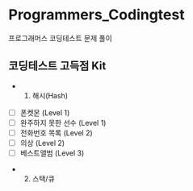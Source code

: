 # Programmers_Codingtest
프로그래머스 코딩테스트 문제 풀이

## 코딩테스트 고득점 Kit
- 01. 해시(Hash)
+ [ ] 폰켓몬 (Level 1)
+ [ ] 완주하지 못한 선수 (Level 1)
+ [ ] 전화번호 목록 (Level 2)
+ [ ] 의상 (Level 2)
+ [ ] 베스트앨범 (Level 3)

- 02. 스택/큐


